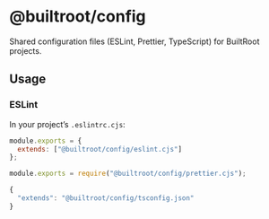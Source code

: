 # @builtroot/config

Shared configuration files (ESLint, Prettier, TypeScript) for BuiltRoot projects.

## Usage

### ESLint
In your project’s `.eslintrc.cjs`:
```js
module.exports = {
  extends: ["@builtroot/config/eslint.cjs"]
};
```
```js
module.exports = require("@builtroot/config/prettier.cjs");
```
```js
{
  "extends": "@builtroot/config/tsconfig.json"
}
```
